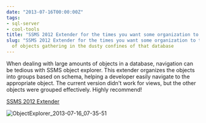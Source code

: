 ```yaml
---
date: "2013-07-16T00:00:00Z"
tags:
- sql-server
- cool-tools
title: "SSMS 2012 Extender for the times you want some organization to the random pile"
slug: "SSMS 2012 Extender for the times you want some organization to the random pile"
  of objects gathering in the dusty confines of that database
---
```


When dealing with large amounts of objects in a database, navigation can be tedious with SSMS object explorer. This extender organizes the objects into groups based on schema, helping a developer easily navigate to the appropriate object. The current version didn't work for views, but the other objects were grouped effectively. Highly recommend!

[SSMS 2012 Extender ](https://ssms2012extender.codeplex.com/ "SSMS 2012 Extender")

![ObjectExplorer_2013-07-16_07-35-51](/images/ObjectExplorer_2013-07-16_07-35-51_uxfdyj.png)
